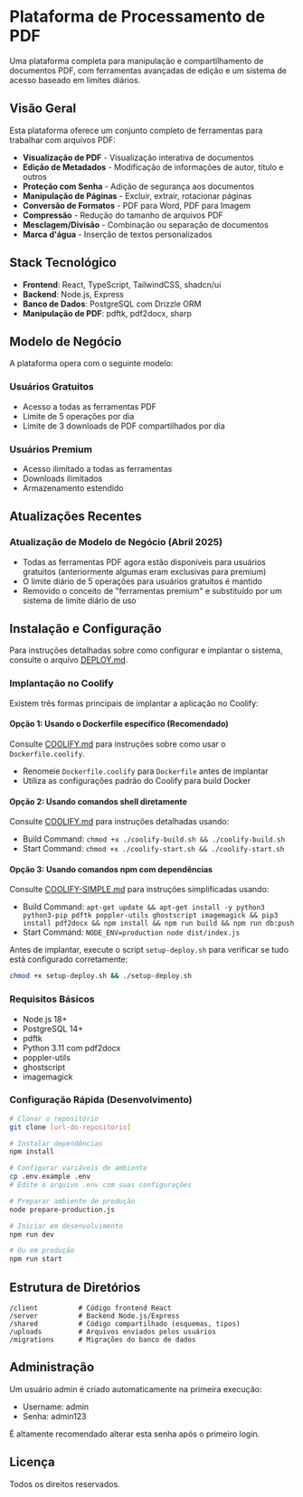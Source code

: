 # Plataforma de Processamento de PDF

Uma plataforma completa para manipulação e compartilhamento de documentos PDF, com ferramentas avançadas de edição e um sistema de acesso baseado em limites diários.

## Visão Geral

Esta plataforma oferece um conjunto completo de ferramentas para trabalhar com arquivos PDF:

- **Visualização de PDF** - Visualização interativa de documentos
- **Edição de Metadados** - Modificação de informações de autor, título e outros
- **Proteção com Senha** - Adição de segurança aos documentos
- **Manipulação de Páginas** - Excluir, extrair, rotacionar páginas
- **Conversão de Formatos** - PDF para Word, PDF para Imagem
- **Compressão** - Redução do tamanho de arquivos PDF
- **Mesclagem/Divisão** - Combinação ou separação de documentos
- **Marca d'água** - Inserção de textos personalizados

## Stack Tecnológico

- **Frontend**: React, TypeScript, TailwindCSS, shadcn/ui
- **Backend**: Node.js, Express
- **Banco de Dados**: PostgreSQL com Drizzle ORM
- **Manipulação de PDF**: pdftk, pdf2docx, sharp

## Modelo de Negócio

A plataforma opera com o seguinte modelo:

### Usuários Gratuitos
- Acesso a todas as ferramentas PDF
- Limite de 5 operações por dia
- Limite de 3 downloads de PDF compartilhados por dia

### Usuários Premium
- Acesso ilimitado a todas as ferramentas
- Downloads ilimitados
- Armazenamento estendido

## Atualizações Recentes

### Atualização de Modelo de Negócio (Abril 2025)
- Todas as ferramentas PDF agora estão disponíveis para usuários gratuitos (anteriormente algumas eram exclusivas para premium)
- O limite diário de 5 operações para usuários gratuitos é mantido
- Removido o conceito de "ferramentas premium" e substituído por um sistema de limite diário de uso

## Instalação e Configuração

Para instruções detalhadas sobre como configurar e implantar o sistema, consulte o arquivo [DEPLOY.md](DEPLOY.md).

### Implantação no Coolify

Existem três formas principais de implantar a aplicação no Coolify:

#### Opção 1: Usando o Dockerfile específico (Recomendado)
Consulte [COOLIFY.md](COOLIFY.md) para instruções sobre como usar o `Dockerfile.coolify`.
- Renomeie `Dockerfile.coolify` para `Dockerfile` antes de implantar
- Utiliza as configurações padrão do Coolify para build Docker

#### Opção 2: Usando comandos shell diretamente
Consulte [COOLIFY.md](COOLIFY.md) para instruções detalhadas usando:
- Build Command: `chmod +x ./coolify-build.sh && ./coolify-build.sh`
- Start Command: `chmod +x ./coolify-start.sh && ./coolify-start.sh`

#### Opção 3: Usando comandos npm com dependências
Consulte [COOLIFY-SIMPLE.md](COOLIFY-SIMPLE.md) para instruções simplificadas usando:
- Build Command: `apt-get update && apt-get install -y python3 python3-pip pdftk poppler-utils ghostscript imagemagick && pip3 install pdf2docx && npm install && npm run build && npm run db:push`
- Start Command: `NODE_ENV=production node dist/index.js`

Antes de implantar, execute o script `setup-deploy.sh` para verificar se tudo está configurado corretamente:
```bash
chmod +x setup-deploy.sh && ./setup-deploy.sh
```

### Requisitos Básicos
- Node.js 18+
- PostgreSQL 14+
- pdftk
- Python 3.11 com pdf2docx
- poppler-utils
- ghostscript
- imagemagick

### Configuração Rápida (Desenvolvimento)

```bash
# Clonar o repositório
git clone [url-do-repositorio]

# Instalar dependências
npm install

# Configurar variáveis de ambiente
cp .env.example .env
# Edite o arquivo .env com suas configurações

# Preparar ambiente de produção
node prepare-production.js

# Iniciar em desenvolvimento
npm run dev

# Ou em produção
npm run start
```

## Estrutura de Diretórios

```
/client          # Código frontend React
/server          # Backend Node.js/Express
/shared          # Código compartilhado (esquemas, tipos)
/uploads         # Arquivos enviados pelos usuários
/migrations      # Migrações do banco de dados
```

## Administração

Um usuário admin é criado automaticamente na primeira execução:
- Username: admin
- Senha: admin123

É altamente recomendado alterar esta senha após o primeiro login.

## Licença

Todos os direitos reservados.